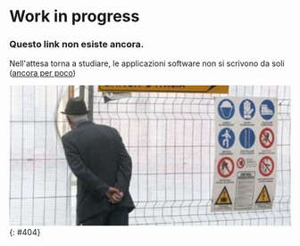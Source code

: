 # Work in progress

### Questo link non esiste ancora. 

Nell'attesa torna a studiare, le applicazioni software non si scrivono da soli ([ancora per poco](https://blog.insightdatascience.com/automated-front-end-development-using-deep-learning-3169dd086e82))

[![](imgs/404.jpeg)](https://en.wikipedia.org/wiki/Umarell)
{: #404}

